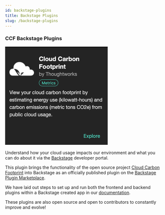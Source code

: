 ```yaml
---
id: backstage-plugins
title: Backstage Plugins
slug: /backstage-plugins
---
```


### CCF Backstage Plugins

![](../../static/img/ccf-backstage-plugin.png)

Understand how your cloud usage impacts our environment and what you can do about it via the [Backstage](https://backstage.io/) developer portal.

This plugin brings the functionality of the open source project [Cloud Carbon Footprint](https://www.cloudcarbonfootprint.org/) into Backstage as an officially published plugin on the [Backstage Plugin Marketplace](https://backstage.io/plugins).

We have laid out steps to set up and run both the frontend and backend plugins within a Backstage created app in our [documentation](https://github.com/cloud-carbon-footprint/ccf-backstage-plugin).

These plugins are also open source and open to contributors to constantly improve and evolve!

